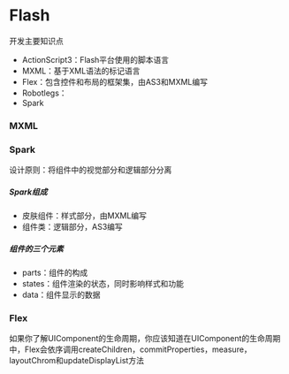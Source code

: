 
# Flash
开发主要知识点
* ActionScript3：Flash平台使用的脚本语言
* MXML：基于XML语法的标记语言
* Flex：包含控件和布局的框架集，由AS3和MXML编写
* Robotlegs：
* Spark


### MXML







### Spark
设计原则：将组件中的视觉部分和逻辑部分分离
##### Spark组成
* 皮肤组件：样式部分，由MXML编写
* 组件类：逻辑部分，AS3编写
##### 组件的三个元素
* parts：组件的构成
* states：组件渲染的状态，同时影响样式和功能
* data：组件显示的数据

### Flex
如果你了解UIComponent的生命周期，你应该知道在UIComponent的生命周期中，Flex会依序调用createChildren，commitProperties，measure，layoutChrom和updateDisplayList方法
